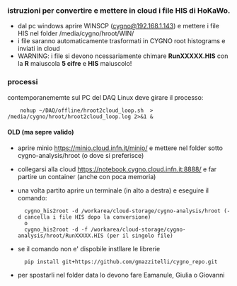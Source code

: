 ### istruzioni per convertire e mettere in cloud i file HIS di HoKaWo.

* dal pc windows aprire WINSCP (cygno@192.168.1.143) e mettere i file HIS nel folder /media/cygno/hroot/WIN/
* i file saranno automaticamente trasformati in CYGNO root histograms e inviati in cloud
* WARNING: i file si devono ncessariamente chimare **RunXXXXX.HIS** con la **R** maiuscola **5 cifre** e **HIS** maiuscolo!


### processi ###

contemporanememte sul PC del DAQ Linux deve girare il processo:

        nohup ~/DAQ/offline/hroot2cloud_loop.sh  > /media/cygno/hroot/hroot2cloud_loop.log 2>&1 &

#### OLD (ma sepre valido)

* aprire minio https://minio.cloud.infn.it/minio/ e mettere nel folder  sotto cygno-analysis/hroot (o dove si preferisce)
* collegarsi alla cloud https://notebook.cygno.cloud.infn.it:8888/ e far partire un container (anche con poca memoria) 
* una volta partito aprire un terminale (in alto a destra) e eseguire il comando:

        cygno_his2root -d /workarea/cloud-storage/cygno-analysis/hroot (-d cancella i file HIS dopo la conversione)
        o
        cygno_his2root -d -f /workarea/cloud-storage/cygno-analysis/hroot/RunXXXXX.HIS (per il singolo file)
  
* se il comando non e' dispobile instllare le librerie 

        pip install git+https://github.com/gmazzitelli/cygno_repo.git

* per spostarli nel folder data lo devono fare Eamanule, Giulia o Giovanni
